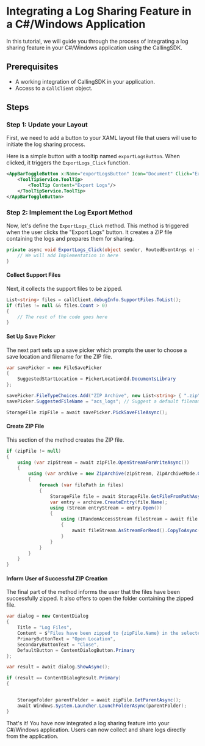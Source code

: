 # Integrating a Log Sharing Feature in a C#/Windows Application

In this tutorial, we will guide you through the process of integrating a log sharing feature in your C#/Windows application using the CallingSDK.

## Prerequisites

- A working integration of CallingSDK in your application.
- Access to a `CallClient` object.

## Steps

### Step 1: Update your Layout

First, we need to add a button to your XAML layout file that users will use to initiate the log sharing process.

Here is a simple button with a tooltip named `exportLogsButton`. When clicked, it triggers the `ExportLogs_Click` function.

```xml
<AppBarToggleButton x:Name="exportLogsButton" Icon="Document" Click="ExportLogs_Click">
    <ToolTipService.ToolTip>
        <ToolTip Content="Export Logs"/>
    </ToolTipService.ToolTip>
</AppBarToggleButton>
```

### Step 2: Implement the Log Export Method

Now, let's define the `ExportLogs_Click` method. This method is triggered when the user clicks the "Export Logs" button. It creates a ZIP file containing the logs and prepares them for sharing.

```csharp
private async void ExportLogs_Click(object sender, RoutedEventArgs e) {
    // We will add Implementation in here
}
```

#### Collect Support Files

Next, it collects the support files to be zipped.

```csharp
List<string> files = callClient.debugInfo.SupportFiles.ToList();
if (files != null && files.Count > 0)
{
    // The rest of the code goes here
}
```

#### Set Up Save Picker

The next part sets up a save picker which prompts the user to choose a save location and filename for the ZIP file.

```csharp
var savePicker = new FileSavePicker
{
    SuggestedStartLocation = PickerLocationId.DocumentsLibrary
};

savePicker.FileTypeChoices.Add("ZIP Archive", new List<string> { ".zip" });
savePicker.SuggestedFileName = "acs_logs"; // Suggest a default filename

StorageFile zipFile = await savePicker.PickSaveFileAsync();
```

#### Create ZIP File

This section of the method creates the ZIP file.

```csharp
if (zipFile != null)
{
    using (var zipStream = await zipFile.OpenStreamForWriteAsync())
    {
        using (var archive = new ZipArchive(zipStream, ZipArchiveMode.Create))
        {
            foreach (var filePath in files)
            {
                StorageFile file = await StorageFile.GetFileFromPathAsync(filePath);
                var entry = archive.CreateEntry(file.Name);
                using (Stream entryStream = entry.Open())
                {
                    using (IRandomAccessStream fileStream = await file.OpenAsync(FileAccessMode.Read))
                    {
                        await fileStream.AsStreamForRead().CopyToAsync(entryStream);
                    }
                }
            }
        }
    }
}
```

#### Inform User of Successful ZIP Creation

The final part of the method informs the user that the files have been successfully zipped. It also offers to open the folder containing the zipped file.

```csharp
var dialog = new ContentDialog
{
    Title = "Log Files",
    Content = $"Files have been zipped to {zipFile.Name} in the selected location.",
    PrimaryButtonText = "Open Location",
    SecondaryButtonText = "Close",
    DefaultButton = ContentDialogButton.Primary
};

var result = await dialog.ShowAsync();

if (result == ContentDialogResult.Primary)
{


    StorageFolder parentFolder = await zipFile.GetParentAsync();
    await Windows.System.Launcher.LaunchFolderAsync(parentFolder);
}
```

That's it! You have now integrated a log sharing feature into your C#/Windows application. Users can now collect and share logs directly from the application.